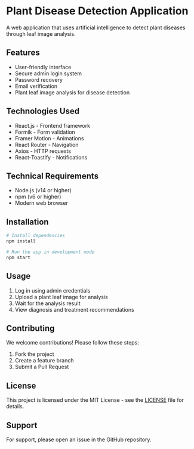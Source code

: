 # Plant Disease Detection Application

A web application that uses artificial intelligence to detect plant diseases through leaf image analysis.

## Features

- User-friendly interface
- Secure admin login system
- Password recovery
- Email verification
- Plant leaf image analysis for disease detection

## Technologies Used

- React.js - Frontend framework
- Formik - Form validation
- Framer Motion - Animations
- React Router - Navigation
- Axios - HTTP requests
- React-Toastify - Notifications

## Technical Requirements

- Node.js (v14 or higher)
- npm (v6 or higher)
- Modern web browser

## Installation

```bash
# Install dependencies
npm install

# Run the app in development mode
npm start
```

## Usage

1. Log in using admin credentials
2. Upload a plant leaf image for analysis
3. Wait for the analysis result
4. View diagnosis and treatment recommendations

## Contributing

We welcome contributions! Please follow these steps:

1. Fork the project
2. Create a feature branch
3. Submit a Pull Request

## License

This project is licensed under the MIT License - see the [LICENSE](LICENSE) file for details.

## Support

For support, please open an issue in the GitHub repository.
